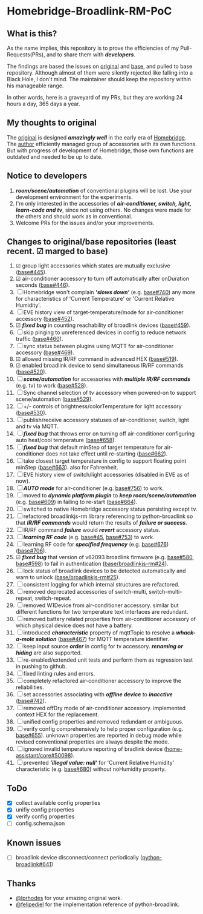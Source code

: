 # Homebridge-Broadlink-RM-PoC

## What is this?
As the name implies, this repository is to prove the efficiencies of my Pull-Requests(PRs), and to share them with ___developers___.

The findings are based the issues on [original](https://github.com/lprhodes/homebridge-broadlink-rm) and [base](https://github.com/kiwi-cam/homebridge-broadlink-rm), and pulled to base repository. Although almost of them were silently rejected like falling into a Black Hole, I don't mind. The maintainer should keep the repository within his manageable range.

In other words, here is a graveyard of my PRs, but they are working 24 hours a day, 365 days a year.

## My thoughts to original

The [original](https://github.com/lprhodes/homebridge-broadlink-rm) is designed ___amazingly well___ in the early era of [Homebridge](https://github.com/homebridge/homebridge). The [author](https://github.com/lprhodes) efficiently managed group of accessories with its own functions. But with progress of development of Homebridge, those own functions are outdated and needed to be up to date.

## Notice to developers

1. ___room/scene/automation___ of conventional plugins will be lost. Use your development environment for the experiments.
1. I'm only interested in the accessories of ___air-conditioner, switch, light, learn-code and tv___, since not using others. No changes were made for the others and should work as in conventional.
1. Welcome PRs for the issues and/or your improvements.

## Changes to original/base repositories (least recent. &#x2611; marged to base)

1. &#x2611; group light accessories which states are mutually exclusive ([base#445](https://github.com/kiwi-cam/homebridge-broadlink-rm/pull/445)).
1. &#x2611; air-conditioner accessory to turn off automatically after onDuration seconds ([base#446](https://github.com/kiwi-cam/homebridge-broadlink-rm/pull/446)).
1. &#x2610; Homebridge won't complain ___'slows down'___ (e.g. [base#740](https://github.com/kiwi-cam/homebridge-broadlink-rm/issues/740)) any more for characteristics of 'Current Temperature' or 'Current Relative Humidity'.
1. &#x2610; EVE history view of target-temperature/mode for air-conditioner accessory ([base#452](https://github.com/kiwi-cam/homebridge-broadlink-rm/pull/452)).
1. &#x2611; ___fixed bug___ in counting reachability of broadlink devices ([base#459](https://github.com/kiwi-cam/homebridge-broadlink-rm/pull/459)).
1. &#x2610; skip pinging to unreferenced devices in config to reduce network traffic ([base#460](https://github.com/kiwi-cam/homebridge-broadlink-rm/pull/460)).
1. &#x2610; sync status between plugins using MQTT for air-conditioner accessory ([base#469](https://github.com/kiwi-cam/homebridge-broadlink-rm/pull/469)).
1. &#x2611; allowed missing IR/RF command in advanced HEX ([base#519](https://github.com/kiwi-cam/homebridge-broadlink-rm/pull/519)).
1. &#x2611; enabled broadlink device to send simultaneous IR/RF commands ([base#520](https://github.com/kiwi-cam/homebridge-broadlink-rm/pull/520)).
1. &#x2610; ___scene/automation___ for accessories with ___multiple IR/RF commands___ (e.g. tv) to work ([base#528](https://github.com/kiwi-cam/homebridge-broadlink-rm/pull/528)).
1. &#x2610; Sync channel selection of tv accessory when powered-on to support scene/automation ([base#529](https://github.com/kiwi-cam/homebridge-broadlink-rm/pull/529)).
1. &#x2610; +/- controls of brightness/colorTemperature for light accessory ([base#530](https://github.com/kiwi-cam/homebridge-broadlink-rm/pull/530)).
1. &#x2610; publish/receive accessory statuses of air-conditioner, switch, light and tv via MQTT.
1. &#x2610; ___fixed bug___ that throws error on turning off air-conditioner configuring auto heat/cool temperature ([base#658](https://github.com/kiwi-cam/homebridge-broadlink-rm/pull/658)).
1. &#x2610; ___fixed bug___ that default minStep of target temperature for air-conditioner does not take effect until re-starting ([base#662](https://github.com/kiwi-cam/homebridge-broadlink-rm/pull/662)).
1. &#x2610; take closest target temperature in config to support floating point minStep ([base#663](https://github.com/kiwi-cam/homebridge-broadlink-rm/pull/663)). also for Fahrenheit.
1. &#x2610; EVE history view of switch/light accessories (disabled in EVE as of now).
1. &#x2610; ___AUTO mode___ for air-conditioner (e.g. [base#756](https://github.com/kiwi-cam/homebridge-broadlink-rm/issues/756)) to work.
1. &#x2610; moved to ___dynamic platform plugin___ to ___keep room/scene/automation___ (e.g. [base#609](https://github.com/kiwi-cam/homebridge-broadlink-rm/issues/609)) in failing to re-start ([base#664](https://github.com/kiwi-cam/homebridge-broadlink-rm/pull/664)).
1. &#x2610; switched to native Homebridge accessory status persisting except tv.
1. &#x2610; refactored broadlinkjs-rm library referencing to python-broadlink so that ___IR/RF commands___ would return the results of ___failure or success___.
1. &#x2610; IR/RF command ___failure___ would ___revert___ accessory status.
1. &#x2610; ___learning RF code___ (e.g. [base#45](https://github.com/kiwi-cam/homebridge-broadlink-rm/issues/45), [base#753](https://github.com/kiwi-cam/homebridge-broadlink-rm/issues/753)) to work.
1. &#x2610; learning RF code for ___specified frequency___ (e.g. [base#676](https://github.com/kiwi-cam/homebridge-broadlink-rm/issues/676)) ([base#706](https://github.com/kiwi-cam/homebridge-broadlink-rm/pull/706)).
1. &#x2611; ___fixed bug___ that version of v62093 broadlink firmware (e.g. [base#580](https://github.com/kiwi-cam/homebridge-broadlink-rm/issues/580), [base#598](https://github.com/kiwi-cam/homebridge-broadlink-rm/issues/598)) to fail in authentication ([base/broadlinkjs-rm#24](https://github.com/kiwi-cam/broadlinkjs-rm/pull/24)).
1. &#x2610; lock status of broadlink devices to be detected automatically and warn to unlock ([base/broadlinkjs-rm#25](https://github.com/kiwi-cam/broadlinkjs-rm/pull/25)).
1. &#x2610; consistent logging for which internal structures are refactored.
1. &#x2610; removed deprecated accessories of switch-multi, switch-multi-repeat, switch-repeat.
1. &#x2610; removed W1Device from air-conditioner accessory. similar but different functions for two temperature text interfaces are redundant.
1. &#x2610; removed battery related properties from air-conditioner accessory of which physical device does not have a battery.
1. &#x2610; introduced ___characteristic___ property of mqttTopic to resolve a ___whack-a-mole solution___ ([base#467](https://github.com/kiwi-cam/homebridge-broadlink-rm/pull/467)) for MQTT temperature identifier.
1. &#x2610; keep input source ___order___ in config for tv accessory. ___renaming or hiding___ are also supported.
1. &#x2610; re-enabled/extended unit tests and perform them as regression test in pushing to github.
1. &#x2610; fixed linting rules and errors.
1. &#x2610; completely refactored air-conditioner accessory to improve the reliabilities.
1. &#x2610; set accessories associating with ___offline device___ to ___inacctive___ ([base#742](https://github.com/kiwi-cam/homebridge-broadlink-rm/issues/742)).
1. &#x2610; removed offDry mode of air-conditioner accessory. implemented context HEX for the replacement.
1. &#x2610; unified config properties and removed redundant or ambiguous.
1. &#x2610; verify config comprehensively to help proper configuration (e.g. [base#655](https://github.com/kiwi-cam/homebridge-broadlink-rm/issues/655)). unknown properties are reported in debug mode while revised conventional properties are always despite the mode.
1. &#x2610; ignored invalid temperature reporting of bradlink device ([home-assistant/core#50098](https://github.com/home-assistant/core/pull/50098)).
1. &#x2610; prevented ___'illegal value: null'___ for 'Current Relative Humidity' characteristic (e.g. [base#680](https://github.com/kiwi-cam/homebridge-broadlink-rm/issues/680)) without noHumidity property.

## ToDo
- [x] collect available config properties
- [x] unifiy config properties
- [x] verify config properties
- [ ] config.schema.json

## Known issues
- [ ] broadlink device disconnect/connect periodically ([python-broadlink#641](https://github.com/mjg59/python-broadlink/issues/641))

## Thanks
- [@lprhodes](https://github.com/lprhodes/homebridge-broadlink-rm) for your amazing original work.
- [@felipediel](https://github.com/mjg59/python-broadlink/commits?author=felipediel) for the implementation reference of python-broadlink.
